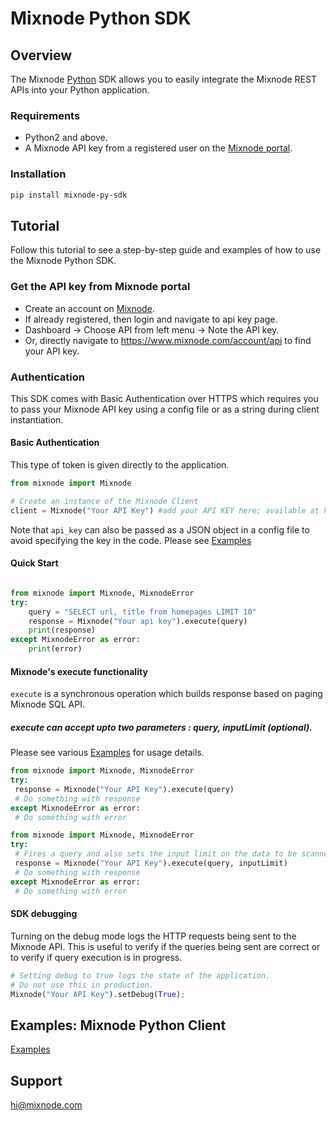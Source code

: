 # Mixnode Python SDK 


## Overview
The Mixnode [Python](https://www.python.org/) SDK allows you to easily integrate the Mixnode REST APIs into your Python application.

### Requirements
* Python2 and above.
* A Mixnode API key from a registered user on the [Mixnode portal](https://www.mixnode.com/account/api).


### Installation
```sh
pip install mixnode-py-sdk
```

## Tutorial
Follow this tutorial to see a step-by-step guide and examples of how to use the Mixnode Python SDK.

### Get the API key from Mixnode portal
* Create an account on [Mixnode](https://www.mixnode.com/signup).
* If already registered, then login and navigate to api key page. 
* Dashboard -> Choose API from left menu -> Note the API key. 
* Or, directly navigate to https://www.mixnode.com/account/api to find your API key.

### Authentication
This SDK comes with Basic Authentication over HTTPS which requires you to pass your Mixnode API key using a config file or as a string during client instantiation. 

#### Basic Authentication

This type of token is given directly to the application.

``` Python
from mixnode import Mixnode

# Create an instance of the Mixnode Client
client = Mixnode("Your API Key") #add your API KEY here; available at https://www.mixnode.com/account/api

```
Note that `api_key` can also be passed as a JSON object in a config file to avoid specifying the key in the code.
Please see [Examples](https://github.com/Mixnode/mixnode-py-sdk/blob/master/examples)

#### Quick Start

```Python

from mixnode import Mixnode, MixnodeError
try:
	query = "SELECT url, title from homepages LIMIT 10"
	response = Mixnode("Your api key").execute(query)
	print(response)
except MixnodeError as error:
	print(error)

```

#### Mixnode's execute functionality
`execute` is a synchronous operation which builds response based on paging Mixnode SQL API. 

##### execute can accept upto two parameters : query, inputLimit (optional). 
Please see various [Examples](https://github.com/Mixnode/mixnode-py-sdk/blob/master/examples) for usage details.
```Python
from mixnode import Mixnode, MixnodeError
try:
 response = Mixnode("Your API Key").execute(query)
 # Do something with response
except MixnodeError as error:
 # Do something with error
```
```Python
from mixnode import Mixnode, MixnodeError
try:
 # Fires a query and also sets the input limit on the data to be scanned
 response = Mixnode("Your API Key").execute(query, inputLimit)
 # Do something with response
except MixnodeError as error:
 # Do something with error
```

#### SDK debugging
Turning on the debug mode logs the HTTP requests being sent to the Mixnode API. This is useful to verify if the queries being sent are correct or to verify if query execution is in progress.

```Python
# Setting debug to true logs the state of the application.
# Do not use this in production.
Mixnode("Your API Key").setDebug(True);

```

## Examples: Mixnode Python Client
[Examples](https://github.com/Mixnode/mixnode-py-sdk/tree/master/examples)


## Support

[hi@mixnode.com](mailto:hi@mixnode.com)
